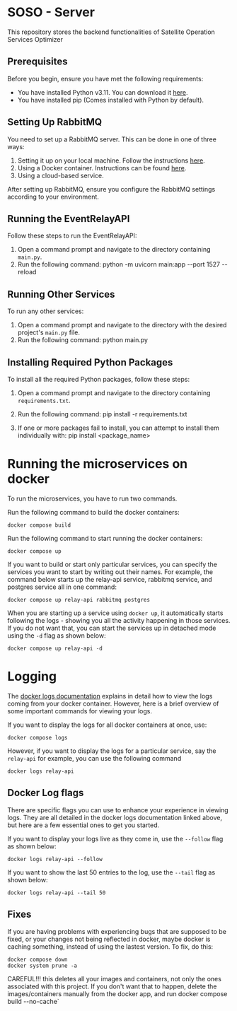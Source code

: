 # SOSO - Server

This repository stores the backend functionalities of Satellite Operation Services Optimizer

## Prerequisites

Before you begin, ensure you have met the following requirements:

* You have installed Python v3.11. You can download it [here](https://www.python.org/downloads/).
* You have installed pip (Comes installed with Python by default).

## Setting Up RabbitMQ

You need to set up a RabbitMQ server. This can be done in one of three ways:

1. Setting it up on your local machine. Follow the instructions [here](https://www.rabbitmq.com/download.html).
2. Using a Docker container. Instructions can be found [here](https://hub.docker.com/_/rabbitmq).
3. Using a cloud-based service.

After setting up RabbitMQ, ensure you configure the RabbitMQ settings according to your environment.

## Running the EventRelayAPI 

Follow these steps to run the EventRelayAPI:

1. Open a command prompt and navigate to the directory containing `main.py`.
2. Run the following command: python -m uvicorn main:app --port 1527 --reload


## Running Other Services

To run any other services: 

1. Open a command prompt and navigate to the directory with the desired project's `main.py` file.
2. Run the following command: python main.py

## Installing Required Python Packages

To install all the required Python packages, follow these steps:

1. Open a command prompt and navigate to the directory containing `requirements.txt`.
2. Run the following command: pip install -r requirements.txt

3. If one or more packages fail to install, you can attempt to install them individually with: pip install <package_name>

# Running the microservices on docker
To run the microservices, you have to run two commands.

Run the following command to build the docker containers:
```shell
docker compose build
```

Run the following command to start running the docker containers:
```shell
docker compose up
```

If you want to build or start only particular services, you can specify the services you want to start by writing out their names. For example, the command below starts up the relay-api service, rabbitmq service, and postgres service all in one command:
```shell
docker compose up relay-api rabbitmq postgres
```

When you are starting up a service using `docker up`, it automatically starts following the logs - showing you all the activity happening in those services. If you do not want that, you can start the services up in detached mode using the `-d` flag as shown below:
```shell
docker compose up relay-api -d
```


# Logging
The [docker logs documentation](https://docs.docker.com/engine/reference/commandline/logs/#usage) explains in detail how to view the logs coming from your docker container. However, here is a brief overview of some important commands for viewing your logs.

If you want to display the logs for all docker containers at once, use:
```shell
docker compose logs
```

However, if you want to display the logs for a particular service, say the `relay-api` for example, you can use the following command
```shell
docker logs relay-api
```

## Docker Log flags
There are specific flags you can use to enhance your experience in viewing logs. They are all detailed in the docker logs documentation linked above, but here are a few essential ones to get you started.

If you want to display your logs live as they come in, use the `--follow` flag as shown below:
```shell
docker logs relay-api --follow
```

If you want to show the last 50 entries to the log, use the `--tail` flag as shown below:
```shell
docker logs relay-api --tail 50
``` 

## Fixes
If you are having problems with experiencing bugs that are supposed to be fixed, or your changes not being reflected in docker, maybe docker is caching something, instead of using the lastest version. To fix, do this:

```shell
docker compose down
docker system prune -a
```
CAREFUL!!! this deletes all your images and containers, not only the ones associated with this project. If you don't want that to happen, delete the images/containers manually from the docker app, and run docker compose build --no-cache`